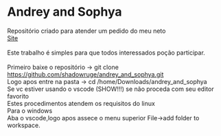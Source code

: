 
# Andrey and Sophya
Repositório criado para atender um pedido do meu neto<br>
[Site](https://shadowruge.github.io/andrey_and_sophya/)<br>
<br>
Este trabalho é simples para que todos interessados poção participar.<br>
<br>
Primeiro baixe o repositório -> git clone https://github.com/shadowruge/andrey_and_sophya.git <br>
Logo apos entre na pasta -> cd /home/Downloads/andrey_and_sophya <br>
Se vc estiver usando o vscode (SHOW!!!) se não proceda com seu editor favorito<br>
Estes procedimentos atendem os requisitos do linux<br>
Para o windows <br>
Aba o vscode,logo apos assece o menu superior File->add folder to workspace.
